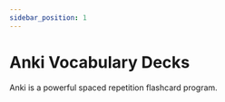 ```yaml
---
sidebar_position: 1
---
```


# Anki Vocabulary Decks

Anki is a powerful spaced repetition flashcard program.
